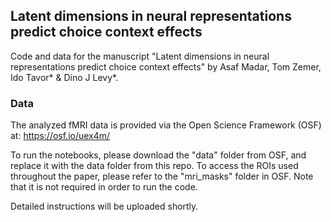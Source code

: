 ## Latent dimensions in neural representations predict choice context effects
Code and data for the manuscript "Latent dimensions in neural representations predict choice context effects" by Asaf Madar, Tom Zemer, Ido Tavor* & Dino J Levy*.

### Data
The analyzed fMRI data is provided via the Open Science Framework (OSF) at: https://osf.io/uex4m/

To run the notebooks, please download the "data" folder from OSF, and replace it with the data folder from this repo.
To access the ROIs used throughout the paper, please refer to the "mri_masks" folder in OSF. Note that it is not required in order to run the code. 

Detailed instructions will be uploaded shortly.
